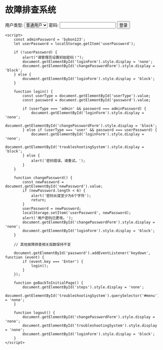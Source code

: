 <!DOCTYPE html>
<html lang="zh">

<head>
    <meta charset="UTF-8">
    <meta name="viewport" content="width=device-width, initial-scale=1.0">
    <title>故障排查系统</title>
    <style>
        /* 样式部分保持不变 */
    </style>
</head>

<body>
    <!-- 登录表单 -->
    <div id="loginForm" class="container">
        <h1>故障排查系统</h1>
        <label for="userType">用户类型:</label>
        <select id="userType">
            <option value="admin">管理员</option>
            <option value="user" selected>普通用户</option>
        </select>
        <label for="password">密码:</label>
        <input type="password" id="password">
        <button onclick="login()">登录</button>
    </div>
    <!-- 管理员更改密码表单，初始隐藏 -->
    <div id="changePasswordForm" class="container" style="display: none;">
        <h1>更改用户密码</h1>
        <label for="newPassword">新密码:</label>
        <input type="password" id="newPassword">
        <button onclick="changePassword()">更改密码</button>
        <div id="menu">
            <button onclick="logout()">退出登录</button>
        </div>
    </div>
    <!-- 原故障排查系统内容，初始隐藏 -->
    <div id="troubleshootingSystem" class="container" style="display: none;">
        <h1>故障排查系统</h1>
        <p>请选择您遇到的手机故障类型：</p>
        <select id="problemType">
            <option value="powerOn">不开机问题</option>
            <option value="shortBattery">待机时间短</option>
            <option value="poorSignal">信号差</option>
            <option value="stillProblem">维修后仍旧有问题</option>
            <option value="shuaihuai">摔坏了</option>
        </select>
        <button onclick="startTroubleshooting()">开始排查</button>
        <div id="steps" style="display: none;">
            <p id="stepText"></p>
            <button onclick="nextStep()">下一步</button>
            <button onclick="restartTroubleshooting()">重新选择问题</button>
        </div>
        <div id="menu">
            <button onclick="goBackToInitialPage()">返回主菜单</button>
            <button onclick="logout()">退出登录</button>
        </div>
    </div>

    <script>
        const adminPassword = 'bybon123';
        let userPassword = localStorage.getItem('userPassword');

        if (!userPassword) {
            alert("请管理员设置初始密码！");
            document.getElementById('loginForm').style.display = 'none';
            document.getElementById('changePasswordForm').style.display = 'block';
        } else {
            document.getElementById('loginForm').style.display = 'block';
        }

        function login() {
            const userType = document.getElementById('userType').value;
            const password = document.getElementById('password').value;

            if (userType === 'admin' && password === adminPassword) {
                document.getElementById('loginForm').style.display = 'none';
                document.getElementById('changePasswordForm').style.display = 'block';
            } else if (userType === 'user' && password === userPassword) {
                document.getElementById('loginForm').style.display = 'none';
                document.getElementById('troubleshootingSystem').style.display = 'block';
            } else {
                alert('密码错误，请重试。');
            }
        }

        function changePassword() {
            const newPassword = document.getElementById('newPassword').value;
            if (newPassword.length < 6) {
                alert('密码长度至少为6个字符');
                return;
            }
            userPassword = newPassword;
            localStorage.setItem('userPassword', newPassword);
            alert('用户密码已更改。');
            document.getElementById('changePasswordForm').style.display = 'none';
            document.getElementById('loginForm').style.display = 'block';
        }

        // 其他故障排查相关函数保持不变

        document.getElementById('password').addEventListener('keydown', function (event) {
            if (event.key === 'Enter') {
                login();
            }
        });

        function goBackToInitialPage() {
            document.getElementById('steps').style.display = 'none';
            document.getElementById('troubleshootingSystem').querySelector('#menu').style.display = 'none';
        }

        function logout() {
            document.getElementById('changePasswordForm').style.display = 'none';
            document.getElementById('troubleshootingSystem').style.display = 'none';
            document.getElementById('loginForm').style.display = 'block';
        }
    </script>
</body>

</html>
